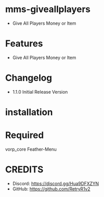 # mms-giveallplayers

- Give All Players Money or Item

# Features
 
- Give All Players Money or Item

# Changelog

- 1.1.0 Initial Release Version


# installation 



# Required

vorp_core
Feather-Menu

# CREDITS
- Discord: https://discord.gg/Hua9DFXZYN
- GitHub: https://github.com/RetryR1v2
